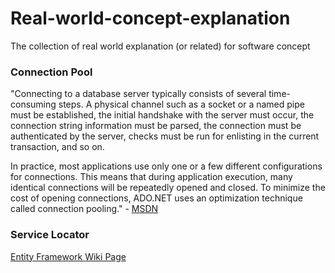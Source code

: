 # Real-world-concept-explanation
The collection of real world explanation (or related) for software concept

### Connection Pool

"Connecting to a database server typically consists of several time-consuming steps. A physical channel such as a socket or a named pipe must be established, the initial handshake with the server must occur, the connection string information must be parsed, the connection must be authenticated by the server, checks must be run for enlisting in the current transaction, and so on.

In practice, most applications use only one or a few different configurations for connections. This means that during application execution, many identical connections will be repeatedly opened and closed. To minimize the cost of opening connections, ADO.NET uses an optimization technique called connection pooling." - [MSDN](https://msdn.microsoft.com/en-us/library/8xx3tyca.aspx)

### Service Locator

[Entity Framework Wiki Page](http://entityframework.codeplex.com/wikipage?title=EF%20Configuration%20and%20Extensibility)
